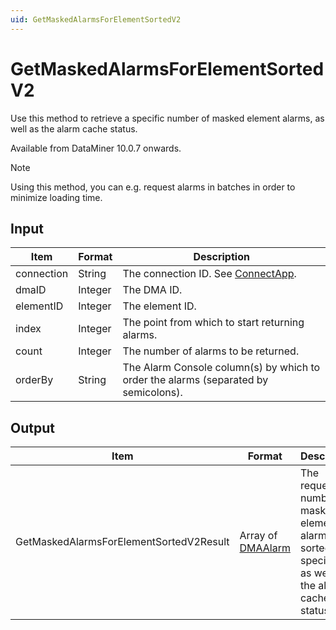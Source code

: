 ```yaml
---
uid: GetMaskedAlarmsForElementSortedV2
---
```


# GetMaskedAlarmsForElementSortedV2

Use this method to retrieve a specific number of masked element alarms, as well as the alarm cache status.

Available from DataMiner 10.0.7 onwards.

> [!NOTE]
> Using this method, you can e.g. request alarms in batches in order to minimize loading time.

## Input

| Item       | Format  | Description                                                                         |
|------------|---------|-------------------------------------------------------------------------------------|
| connection | String  | The connection ID. See [ConnectApp](xref:ConnectApp).    |
| dmaID      | Integer | The DMA ID.                                                                         |
| elementID  | Integer | The element ID.                                                                     |
| index      | Integer | The point from which to start returning alarms.                                     |
| count      | Integer | The number of alarms to be returned.                                                |
| orderBy    | String  | The Alarm Console column(s) by which to order the alarms (separated by semicolons). |

## Output

| Item | Format | Description |
|--|--|--|
| GetMaskedAlarmsForElementSortedV2Result | Array of [DMAAlarm](xref:DMAAlarm) | The requested number of masked element alarms, sorted as specified, as well as the alarm cache status. |
